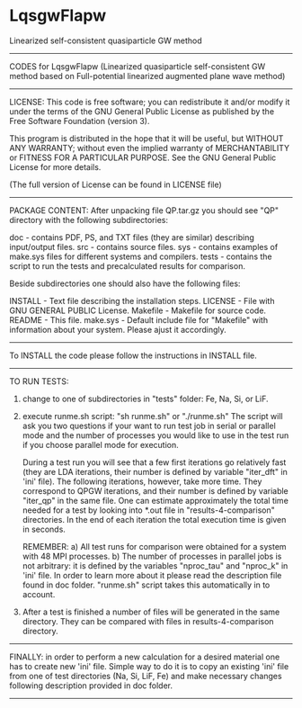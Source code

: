 # LqsgwFlapw
Linearized self-consistent quasiparticle GW method
----- ----- ----- ----- ----- ----- ----- ----- ----- ----- ----- ----- ----- ----- ----- ----- ----- -----
CODES for LqsgwFlapw
(Linearized quasiparticle self-consistent GW method based on Full-potential linearized augmented plane wave method)

----- ----- ----- ----- ----- ----- ----- ----- ----- ----- ----- ----- ----- ----- ----- ----- ----- ----- 
LICENSE:
This code is free software; you can redistribute it and/or modify
it under the terms of the GNU General Public License as published by
the Free Software Foundation (version 3).

This program is distributed in the hope that it will be useful,
but WITHOUT ANY WARRANTY; without even the implied warranty of
MERCHANTABILITY or FITNESS FOR A PARTICULAR PURPOSE. See the
GNU General Public License for more details.

(The full version of License can be found in LICENSE file)
----- ----- ----- ----- ----- ----- ----- ----- ----- ----- ----- ----- ----- ----- ----- ----- ----- ----- 
PACKAGE CONTENT:
After unpacking file QP.tar.gz you should see "QP" directory with the following subdirectories:

doc   - contains PDF, PS, and TXT files (they are similar) describing  input/output files.
src   - contains source files.
sys   - contains examples of make.sys files for different systems and compilers.
tests - contains the script to run the tests and precalculated results for comparison.

Beside subdirectories one should also have the following files:

INSTALL  - Text file describing the installation steps.
LICENSE  - File with GNU GENERAL PUBLIC License.
Makefile - Makefile for source code.
README   - This file.
make.sys - Default include file for "Makefile" with information about your system. Please ajust it accordingly.

----- ----- ----- ----- ----- ----- ----- ----- ----- ----- ----- ----- ----- ----- ----- ----- ----- -----
To INSTALL the code please  follow the instructions in INSTALL file.

----- ----- ----- ----- ----- ----- ----- ----- ----- ----- ----- ----- ----- ----- ----- ----- ----- -----
TO RUN TESTS:

1) change to one of subdirectories in "tests" folder: Fe, Na, Si, or LiF.

2) execute runme.sh script: "sh runme.sh"  or "./runme.sh"
   The script will ask you two questions if your want to run test job in serial or parallel mode and
   the number of processes you would like to use in the test run if you choose parallel mode for execution.
   
   During a test run you will see that a few first iterations go relatively fast 
   (they are LDA iterations, their number is defined by variable "iter_dft" in 'ini' file). 
   The following iterations, however, take more time. They correspond to QPGW iterations, 
   and their number is defined by variable "iter_qp" in the same file. 
   One can estimate approximately the total time needed for a test by looking into *.out file in 
   "results-4-comparison" directories. In the end of each iteration the total execution time is given in seconds.

   REMEMBER:
   a) All test runs for comparison were obtained for a system with 48 MPI processes.
   b) The number of processes in parallel jobs is not arbitrary: it is defined by the variables "nproc_tau" and
   "nproc_k" in 'ini' file. In order to learn more about it please read the description file found in doc folder.
   "runme.sh" script takes this automatically in to account.
   
3) After a test is finished a number of files will be generated in the same directory. 
   They can be compared with files in results-4-comparison directory.
   
----- ----- ----- ----- ----- ----- ----- ----- ----- ----- ----- ----- ----- ----- ----- ----- ----- -----
FINALLY: 
in order to perform a new calculation for a desired material one has to create new 'ini' file.
Simple way to do it is to copy an existing 'ini' file from one of test directories (Na, Si, LiF, Fe) 
and make necessary changes following description provided in doc folder.
----- ----- ----- ----- ----- ----- ----- ----- ----- ----- ----- ----- ----- ----- ----- ----- ----- -----

